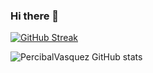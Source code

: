 ### Hi there 👋

<!--
**PercibalVasquez/PercibalVasquez** is a ✨ _special_ ✨ repository because its `README.md` (this file) appears on your GitHub profile.

Here are some ideas to get you started:

- 🔭 I’m currently working on ...
- 🌱 I’m currently learning ...
- 👯 I’m looking to collaborate on ...
- 🤔 I’m looking for help with ...
- 💬 Ask me about ...
- 📫 How to reach me: ...
- 😄 Pronouns: ...
- ⚡ Fun fact: ...
-->
[![GitHub Streak](https://github-readme-streak-stats.herokuapp.com?user=PercibalVasquez&theme=highcontrast&exclude_days=Sun%2CMon%2CTue%2CWed%2CThu%2CFri%2CSat&card_width=490&hide_current_streak=true)](https://git.io/streak-stats)

![PercibalVasquez GitHub stats](https://github-readme-stats.vercel.app/api?username=PercibalVasquez&hide=contribs,prs)

